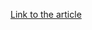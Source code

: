 [Link to the article](https://blog.talosintelligence.com/2018/07/smoking-guns-smoke-loader-learned-new.html)
